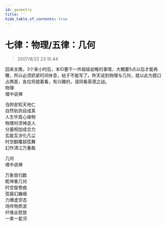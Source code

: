 ```yaml
---
id: geometry
title: ''
hide_table_of_contents: true
---
```


# 七律：物理/五律：几何

> 2007/8/22 23:15:44

<div style={{color:'#FF0000', fontSize: '18px', fontWeight: 'normal', textAlign: 'left', lineHeight: '180%', marginBottom: '30px'}}>
回来太晚，3个来小时后，本ID要干一件超级幼稚的事情，大概要5点以后才能再睡，所以必须抓紧时间休息，帖子不能写了。昨天说到物理与几何，就以此为题口占两首，各位将就着看，有兴趣的，请同看英德之战。
</div>

<div style={{color:'#FF0000', fontSize: '56px', fontWeight: '500', textAlign: 'center', lineHeight: '150%'}}>
物理
</div>

<div style={{color:'#FF0000', fontSize: '32px', fontWeight: '500', textAlign: 'center', lineHeight: '250%'}}>
缠中说禅
</div>

<div style={{color:'#FF0000', fontSize: '32px', fontWeight: '500', textAlign: 'center', lineHeight: '150%'}}>

刍狗安知天地仁<br/>
自然轨则自成真<br/>
人生毕竟心缘物<br/>
物理何须神造人<br/>
分量相加成合力<br/>
玄能互涉化凡尘<br/>
时空翻覆超弦舞<br/>
幻作清江万叠粼
</div>
 
 
<div style={{color:'#FF0000', fontSize: '56px', fontWeight: '500', textAlign: 'center', lineHeight: '150%', marginTop: '30px'}}>
几何
</div>

<div style={{color:'#FF0000', fontSize: '32px', fontWeight: '500', textAlign: 'center', lineHeight: '250%'}}>
缠中说禅
</div>

<div style={{color:'#FF0000', fontSize: '32px', fontWeight: '500', textAlign: 'center', lineHeight: '150%'}}>

万象皆归数<br/>
乾坤重几何<br/>
时空旋卷曲<br/>
弦膜幻巍峨<br/>
力爆虚空态<br/>
场传物质波<br/>
纤维丛怒放<br/>
一束一星河
</div>